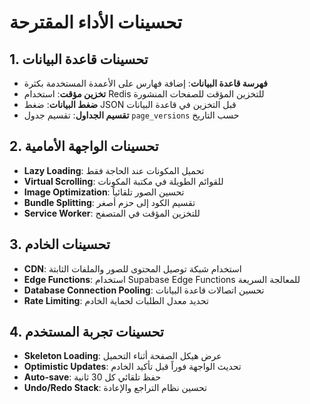 # تحسينات الأداء المقترحة

## 1. تحسينات قاعدة البيانات

- **فهرسة قاعدة البيانات**: إضافة فهارس على الأعمدة المستخدمة بكثرة
- **تخزين مؤقت**: استخدام Redis للتخزين المؤقت للصفحات المنشورة
- **ضغط البيانات**: ضغط JSON قبل التخزين في قاعدة البيانات
- **تقسيم الجداول**: تقسيم جدول `page_versions` حسب التاريخ

## 2. تحسينات الواجهة الأمامية

- **Lazy Loading**: تحميل المكونات عند الحاجة فقط
- **Virtual Scrolling**: للقوائم الطويلة في مكتبة المكونات
- **Image Optimization**: تحسين الصور تلقائياً
- **Bundle Splitting**: تقسيم الكود إلى حزم أصغر
- **Service Worker**: للتخزين المؤقت في المتصفح

## 3. تحسينات الخادم

- **CDN**: استخدام شبكة توصيل المحتوى للصور والملفات الثابتة
- **Edge Functions**: استخدام Supabase Edge Functions للمعالجة السريعة
- **Database Connection Pooling**: تحسين اتصالات قاعدة البيانات
- **Rate Limiting**: تحديد معدل الطلبات لحماية الخادم

## 4. تحسينات تجربة المستخدم

- **Skeleton Loading**: عرض هيكل الصفحة أثناء التحميل
- **Optimistic Updates**: تحديث الواجهة فوراً قبل تأكيد الخادم
- **Auto-save**: حفظ تلقائي كل 30 ثانية
- **Undo/Redo Stack**: تحسين نظام التراجع والإعادة
